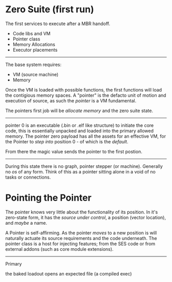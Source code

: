 # Zero Suite (first run)

The first services to execute after a MBR handoff.

+ Code libs and VM
+ Pointer class
+ Memory Allocations
+ Executor placements

---

The base system requires:

+ VM (source machine)
+ Memory

Once the VM is loaded with possible functions, the first functions will load the contigious memory spaces. A "pointer" is the defacto unit of motion and execution of source, as such the _pointer_ is a VM fundamental.

The pointers first job will be _allocate memory_ and the zero suite state.

---

pointer 0 is an executable (.bin or .elf like structure) to initiate the core code, this is essentially unpacked and loaded into the primary allowed memory. The pointer zero payload has all the assets for an effective VM, for the Pointer to _step into_ position 0 - of which is the _default_.

From there the magic value sends the pointer to the first postion.

---

During this state there is no graph, pointer stepper (or machine). Generally no _os_ of any form. Think of this as a pointer sitting alone in a void of no tasks or connections.


# Pointing the Pointer

The pointer knows very little about the functionality of its position. In it's zero-state form, it has the _source under control_, a position (vector location), and _maybe_ a name.

A Pointer is self-affirming. As the pointer _moves_ to a new position is will naturally actuate its source requirements and the code underneath. The pointer class is a host for injecting features; from the SES code or from external addons (such as core module extensions).

---

Primary

the baked loadout opens an expected file (a compiled exec)
